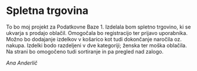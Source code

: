 # Spletna trgovina

To bo moj projekt za Podatkovne Baze 1.
Izdelala bom spletno trgovino, ki se ukvarja s prodajo oblačil. Omogočala bo registracijo ter prijavo uporabnika. Možno bo dodajanje izdelkov v košarico kot tudi dokončanje naročila oz. nakupa. Izdelki bodo razdeljeni v dve kategoriji; ženska ter moška oblačila. Na strani bo omogočeno tudi sortiranje in pa pregled nad zalogo.

*Ana Anderlič*
